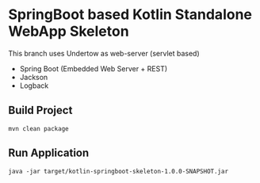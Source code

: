 # SpringBoot based Kotlin Standalone WebApp Skeleton

This branch uses Undertow as web-server (servlet based)

- Spring Boot (Embedded Web Server + REST)
- Jackson
- Logback

## Build Project
```
mvn clean package
```

## Run Application
```
java -jar target/kotlin-springboot-skeleton-1.0.0-SNAPSHOT.jar
```
